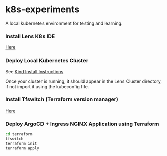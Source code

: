 # k8s-experiments

A local kubernetes environment for testing and learning.

### Install Lens K8s IDE
[Here](https://k8slens.dev/)

### Deploy Local Kubernetes Cluster
See [Kind Install Instructions](./kind/INSTALL.md)

Once your cluster is running, it should appear in the Lens Cluster directory, if not
import it using the kubeconfig file.

### Install Tfswitch (Terraform version manager)
[Here](https://tfswitch.warrensbox.com/Install/)

### Deploy ArgoCD + Ingress NGINX Application using Terraform
```bash
cd terraform
tfswitch
terraform init
terraform apply
```
